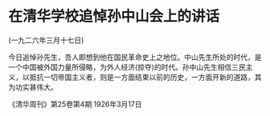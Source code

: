 # 在清华学校追悼孙中山会上的讲话

(一九二六年三月十七日)

今日追悼孙先生，吾人即想到他在国民革命史上之地位。中山先生所处的时代，是一个中国被外国力量所侵略，为外人经济(掠夺)的时代。孙中山先生相信三民主义，以抵抗一切帝国主义者，则是一方面结束以前的历史，一方面开新的道路，其为功实甚伟大。

《清华周刊》第25卷第4期
1926年3月17日

